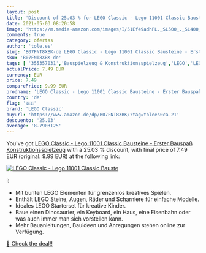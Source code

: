 ```yaml
---
layout: post
title: 'Discount of 25.03 % for LEGO Classic - Lego 11001 Classic Bauste'
date: 2021-05-03 08:20:58
image: 'https://m.media-amazon.com/images/I/51Ef49adhPL._SL500_._SL400_.jpg'
comments: true
category: ofertas
author: 'tole.es'
slug: 'B07FNT8XBK-de LEGO Classic - Lego 11001 Classic Bausteine - Erster...'
sku: 'B07FNT8XBK-de'
tags: [ '355357031','Bauspielzeug & Konstruktionsspielzeug','LEGO','LEGO Steine & Co.','Produkte','Spielzeug','lego','lego classic', ]
actualPrice: 7.49 EUR
currency: EUR
price: 7.49
comparePrice: 9.99 EUR
prodname: 'LEGO Classic - Lego 11001 Classic Bausteine - Erster Bauspaß  Konstruktionsspielzeug'
country: 'de'
flag: '🇩🇪'
brand: 'LEGO Classic'
buyurl: 'https://www.amazon.de/dp/B07FNT8XBK/?tag=tolees0ca-21'
descuento: '25.03'
average: '8.7903125'
---
```


You've got [LEGO Classic - Lego 11001 Classic Bausteine - Erster Bauspaß  Konstruktionsspielzeug](https://www.amazon.de/dp/B07FNT8XBK/?tag=tolees0ca-21) with a  25.03 % discount, with final price of 7.49 EUR (original: 9.99 EUR) at the following link:

[![LEGO Classic - Lego 11001 Classic Bauste](https://m.media-amazon.com/images/I/51Ef49adhPL._SL500_._SL400_.jpg)](https://www.amazon.de/dp/B07FNT8XBK/?tag=tolees0ca-21)

ℹ️:

- Mit bunten LEGO Elementen für grenzenlos kreatives Spielen.
- Enthält LEGO Steine, Augen, Räder und Scharniere für einfache Modelle.
- Ideales LEGO Starterset für kreative Kinder.
- Baue einen Dinosaurier, ein Keyboard, ein Haus, eine Eisenbahn oder was auch immer man sich vorstellen kann.
- Mehr Bauanleitungen, Bauideen und Anregungen stehen online zur Verfügung.

[🛒 Check the deal!!](https://www.amazon.de/dp/B07FNT8XBK/?tag=tolees0ca-21)
